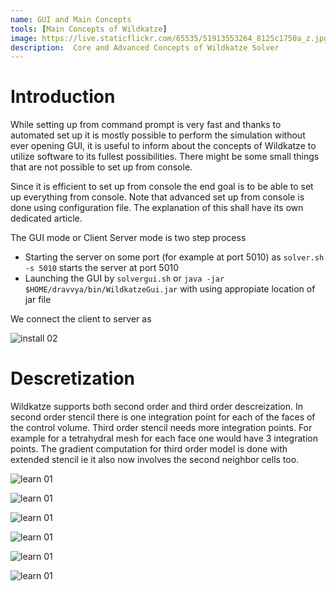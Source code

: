 ```yaml
---
name: GUI and Main Concepts
tools: [Main Concepts of Wildkatze]
image: https://live.staticflickr.com/65535/51913553264_8125c1750a_z.jpg
description:  Core and Advanced Concepts of Wildkatze Solver
---
```




# Introduction

While setting up from command prompt is very fast and thanks to automated set up it is mostly possible to perform the simulation without ever opening GUI, it is useful to inform about the concepts of Wildkatze to utilize software to its fullest possibilities. There might be some small things that are not possible to set up from console. 

Since it is efficient to set up from console the end goal is to be able to set up everything from console. Note that advanced set up from console is done using configuration file. The explanation of this shall have its own dedicated article. 

The GUI mode or Client Server mode is two step process

-  Starting the server on some port (for example at port 5010) as ``` solver.sh -s 5010 ``` starts the server at port 5010
-  Launching the GUI by ``` solvergui.sh ``` or ``` java -jar  $HOME/dravvya/bin/WildkatzeGui.jar ``` with using appropiate location of jar file

We connect the client to server as

![install 02](https://live.staticflickr.com/65535/51910301998_91252a2894_c.jpg)


# Descretization
 
 Wildkatze supports both second order and third order descreization. In second order stencil there is one integration point for each of the faces of the control volume. Third order stencil needs more integration points. For example for a tetrahydral mesh for each face one would have 3 integration points. 
 The gradient computation for third order model is done with extended stencil ie it also now involves the second neighbor cells too. 
 
 ![learn 01](https://live.staticflickr.com/65535/51916523472_7ddb129722_b.jpg)
 
 
 
 ![learn 01](https://live.staticflickr.com/65535/51917492536_7b3e04ac43_b.jpg)
 
 ![learn 01](https://live.staticflickr.com/65535/51917818959_6c966e8e31_b.jpg)
 
 ![learn 01](https://live.staticflickr.com/65535/51918111225_828d61fdd4_b.jpg)
 
 ![learn 01](https://live.staticflickr.com/65535/51917492861_176b476dfb_b.jpg)
 
 ![learn 01](https://live.staticflickr.com/65535/51916523957_e4c48110b0_b.jpg)
 
